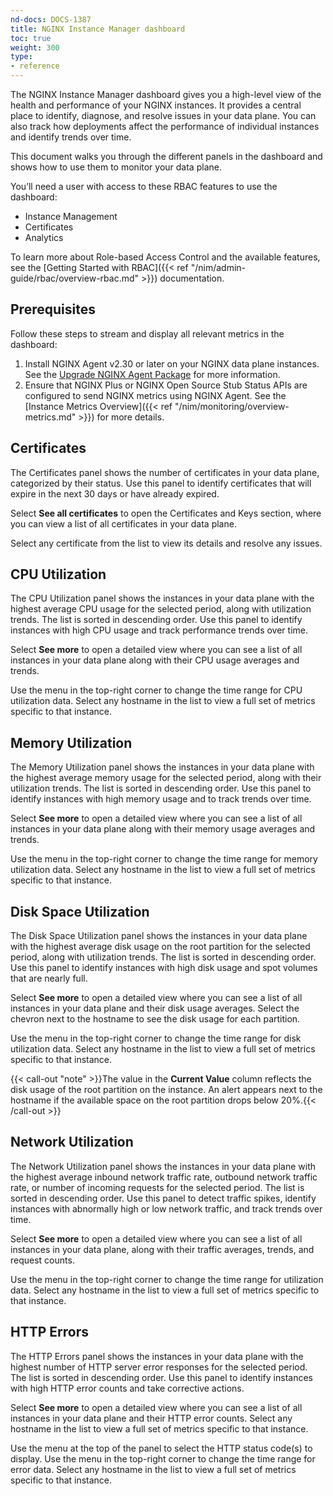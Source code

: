 ```yaml
---
nd-docs: DOCS-1387
title: NGINX Instance Manager dashboard
toc: true
weight: 300
type:
- reference
---
```


The NGINX Instance Manager dashboard gives you a high-level view of the health and performance of your NGINX instances. It provides a central place to identify, diagnose, and resolve issues in your data plane. You can also track how deployments affect the performance of individual instances and identify trends over time.

This document walks you through the different panels in the dashboard and shows how to use them to monitor your data plane.

You’ll need a user with access to these RBAC features to use the dashboard:

- Instance Management
- Certificates
- Analytics

To learn more about Role-based Access Control and the available features, see the [Getting Started with RBAC]({{< ref "/nim/admin-guide/rbac/overview-rbac.md" >}}) documentation.

## Prerequisites

Follow these steps to stream and display all relevant metrics in the dashboard:

1. Install NGINX Agent v2.30 or later on your NGINX data plane instances. See the [Upgrade NGINX Agent Package](https://docs.nginx.com/nginx-agent/installation-upgrade/upgrade/) for more information.
2. Ensure that NGINX Plus or NGINX Open Source Stub Status APIs are configured to send NGINX metrics using NGINX Agent. See the [Instance Metrics Overview]({{< ref "/nim/monitoring/overview-metrics.md" >}}) for more details.

## Certificates

The Certificates panel shows the number of certificates in your data plane, categorized by their status. Use this panel to identify certificates that will expire in the next 30 days or have already expired.

Select **See all certificates** to open the Certificates and Keys section, where you can view a list of all certificates in your data plane.

Select any certificate from the list to view its details and resolve any issues.

## CPU Utilization

The CPU Utilization panel shows the instances in your data plane with the highest average CPU usage for the selected period, along with utilization trends. The list is sorted in descending order. Use this panel to identify instances with high CPU usage and track performance trends over time.

Select **See more** to open a detailed view where you can see a list of all instances in your data plane along with their CPU usage averages and trends.

Use the menu in the top-right corner to change the time range for CPU utilization data. Select any hostname in the list to view a full set of metrics specific to that instance.

## Memory Utilization

The Memory Utilization panel shows the instances in your data plane with the highest average memory usage for the selected period, along with their utilization trends. The list is sorted in descending order. Use this panel to identify instances with high memory usage and to track trends over time.

Select **See more** to open a detailed view where you can see a list of all instances in your data plane along with their memory usage averages and trends.

Use the menu in the top-right corner to change the time range for memory utilization data. Select any hostname in the list to view a full set of metrics specific to that instance.

## Disk Space Utilization

The Disk Space Utilization panel shows the instances in your data plane with the highest average disk usage on the root partition for the selected period, along with utilization trends. The list is sorted in descending order. Use this panel to identify instances with high disk usage and spot volumes that are nearly full.

Select **See more** to open a detailed view where you can see a list of all instances in your data plane and their disk usage averages. Select the <i class="fa-solid fa-chevron-right"></i> chevron next to the hostname to see the disk usage for each partition.

Use the menu in the top-right corner to change the time range for disk utilization data. Select any hostname in the list to view a full set of metrics specific to that instance.

{{< call-out "note" >}}The value in the **Current Value** column reflects the disk usage of the root partition on the instance. An <i class="fa-solid fa-triangle-exclamation"></i> alert appears next to the hostname if the available space on the root partition drops below 20%.{{< /call-out >}}

## Network Utilization

The Network Utilization panel shows the instances in your data plane with the highest average inbound network traffic rate, outbound network traffic rate, or number of incoming requests for the selected period. The list is sorted in descending order. Use this panel to detect traffic spikes, identify instances with abnormally high or low network traffic, and track trends over time.

Select **See more** to open a detailed view where you can see a list of all instances in your data plane, along with their traffic averages, trends, and request counts.

Use the menu in the top-right corner to change the time range for utilization data. Select any hostname in the list to view a full set of metrics specific to that instance.

## HTTP Errors

The HTTP Errors panel shows the instances in your data plane with the highest number of HTTP server error responses for the selected period. The list is sorted in descending order. Use this panel to identify instances with high HTTP error counts and take corrective actions.

Select **See more** to open a detailed view where you can see a list of all instances in your data plane and their HTTP error counts. Select any hostname in the list to view a full set of metrics specific to that instance.

Use the menu at the top of the panel to select the HTTP status code(s) to display. Use the menu in the top-right corner to change the time range for error data. Select any hostname in the list to view a full set of metrics specific to that instance.